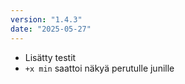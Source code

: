 ```yaml
---
version: "1.4.3"
date: "2025-05-27"
---
```


- Lisätty testit
- `+x min` saattoi näkyä perutulle junille
